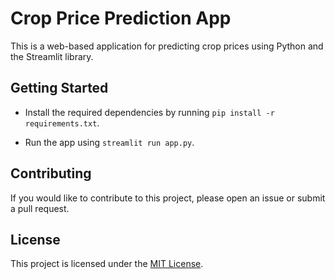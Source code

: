 # Crop Price Prediction App

This is a web-based application for predicting crop prices using Python and the Streamlit library.

## Getting Started

- Install the required dependencies by running `pip install -r requirements.txt`.

- Run the app using `streamlit run app.py`.

## Contributing

If you would like to contribute to this project, please open an issue or submit a pull request.

## License

This project is licensed under the [MIT License](LICENSE).
